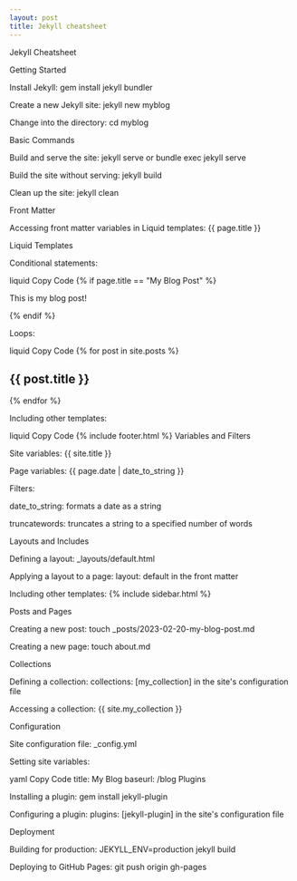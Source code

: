 ```yaml
---
layout: post
title: Jekyll cheatsheet
---
```


Jekyll Cheatsheet

Getting Started



Install Jekyll: gem install jekyll bundler

Create a new Jekyll site: jekyll new myblog

Change into the directory: cd myblog


Basic Commands



Build and serve the site: jekyll serve or bundle exec jekyll serve

Build the site without serving: jekyll build

Clean up the site: jekyll clean


Front Matter

Accessing front matter variables in Liquid templates: {{ page.title }}


Liquid Templates



Conditional statements:


liquid
Copy Code
{% if page.title == "My Blog Post" %}
  <p>This is my blog post!</p>
{% endif %}

Loops:


liquid
Copy Code
{% for post in site.posts %}
  <h2>{{ post.title }}</h2>
{% endfor %}

Including other templates:


liquid
Copy Code
{% include footer.html %}
Variables and Filters



Site variables: {{ site.title }}

Page variables: {{ page.date | date_to_string }}

Filters:

date_to_string: formats a date as a string

truncatewords: truncates a string to a specified number of words




Layouts and Includes



Defining a layout: _layouts/default.html

Applying a layout to a page: layout: default in the front matter

Including other templates: {% include sidebar.html %}


Posts and Pages



Creating a new post: touch _posts/2023-02-20-my-blog-post.md

Creating a new page: touch about.md


Collections



Defining a collection: collections: [my_collection] in the site's configuration file

Accessing a collection: {{ site.my_collection }}


Configuration



Site configuration file: _config.yml

Setting site variables:


yaml
Copy Code
title: My Blog
baseurl: /blog
Plugins



Installing a plugin: gem install jekyll-plugin

Configuring a plugin: plugins: [jekyll-plugin] in the site's configuration file


Deployment



Building for production: JEKYLL_ENV=production jekyll build

Deploying to GitHub Pages: git push origin gh-pages